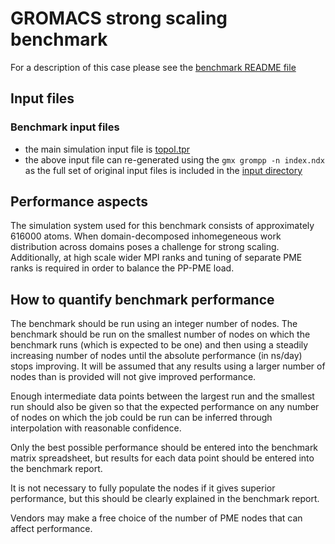 # GROMACS strong scaling benchmark

For a description of this case please see the [benchmark README file](./inputs/README)

## Input files

### Benchmark input files

- the main simulation input file is [topol.tpr](./inputs/topol.tpr)
- the above input file can re-generated using the ``gmx grompp -n index.ndx`` as the full set of original input files is included in the [input directory](./inputs/)

## Performance aspects

The simulation system used for this benchmark consists of approximately 616000 atoms.
When domain-decomposed inhomegeneous work distribution across domains poses a challenge
for strong scaling. Additionally, at high scale wider MPI ranks and tuning of
separate PME ranks is required in order to balance the PP-PME load.


## How to quantify benchmark performance

The benchmark should be run using an integer number of nodes. The
benchmark should be run on the smallest number of nodes on which the
benchmark runs (which is expected to be one) and then using a steadily
increasing number of nodes until the absolute performance (in ns/day)
stops improving. It will be assumed that any results using a larger
number of nodes than is provided will not give improved performance.

Enough intermediate data points between the largest run and the
smallest run should also be given so that the expected performance on
any number of nodes on which the job could be run can be inferred
through interpolation with reasonable confidence.  

Only the best possible performance should be entered into the 
benchmark matrix spreadsheet, but results for each data point 
should be entered into the benchmark report.

It is not necessary to fully populate the nodes if it gives superior
performance, but this should be clearly explained in the benchmark
report.

Vendors may make a free choice of the number of PME nodes that can
affect performance.
